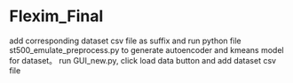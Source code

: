 # Flexim_Final
add corresponding dataset csv file as suffix and run python file st500_emulate_preprocess.py to generate autoencoder and kmeans model for dataset。
run GUI_new.py, click load data button and add dataset csv file  
